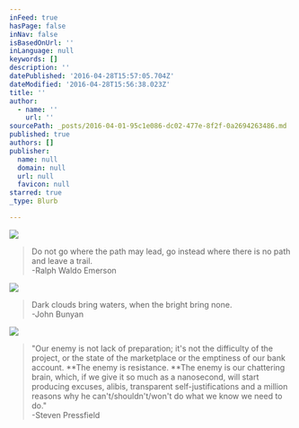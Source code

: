 ```yaml
---
inFeed: true
hasPage: false
inNav: false
isBasedOnUrl: ''
inLanguage: null
keywords: []
description: ''
datePublished: '2016-04-28T15:57:05.704Z'
dateModified: '2016-04-28T15:56:38.023Z'
title: ''
author:
  - name: ''
    url: ''
sourcePath: _posts/2016-04-01-95c1e086-dc02-477e-8f2f-0a2694263486.md
published: true
authors: []
publisher:
  name: null
  domain: null
  url: null
  favicon: null
starred: true
_type: Blurb

---
```

![](https://the-grid-user-content.s3-us-west-2.amazonaws.com/c60370b5-ed37-4443-8e46-75627f2d7bc4.jpg)

> Do not go where the path may lead, go instead where there is no path and leave a trail.   
> -Ralph Waldo Emerson

![](https://s3-us-west-2.amazonaws.com/the-grid-img/p/3104d31ea4ea5c479eec133ba2224c20e2301898.jpg)

> Dark clouds bring waters, when the bright bring none.  
> -John Bunyan 

![](https://s3-us-west-2.amazonaws.com/the-grid-img/p/cf624b454038b58110d844805e5e53917ab7a818.jpg)

> "Our enemy is not lack of preparation; it's not the difficulty of the project, or the state of the marketplace or the emptiness of our bank account. **The enemy is resistance. **The enemy is our chattering brain, which, if we give it so much as a nanosecond, will start producing excuses, alibis, transparent self-justifications and a million reasons why he can't/shouldn't/won't do what we know we need to do."  
> -Steven Pressfield